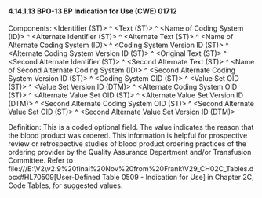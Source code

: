 #### 4.14.1.13 BPO-13 BP Indication for Use (CWE) 01712

Components: &lt;Identifier (ST)> ^ &lt;Text (ST)> ^ &lt;Name of Coding System (ID)> ^ &lt;Alternate Identifier (ST)> ^ &lt;Alternate Text (ST)> ^ &lt;Name of Alternate Coding System (ID)> ^ &lt;Coding System Version ID (ST)> ^ &lt;Alternate Coding System Version ID (ST)> ^ &lt;Original Text (ST)> ^ &lt;Second Alternate Identifier (ST)> ^ &lt;Second Alternate Text (ST)> ^ &lt;Name of Second Alternate Coding System (ID)> ^ &lt;Second Alternate Coding System Version ID (ST)> ^ &lt;Coding System OID (ST)> ^ &lt;Value Set OID (ST)> ^ &lt;Value Set Version ID (DTM)> ^ &lt;Alternate Coding System OID (ST)> ^ &lt;Alternate Value Set OID (ST)> ^ &lt;Alternate Value Set Version ID (DTM)> ^ &lt;Second Alternate Coding System OID (ST)> ^ &lt;Second Alternate Value Set OID (ST)> ^ &lt;Second Alternate Value Set Version ID (DTM)>

Definition: This is a coded optional field. The value indicates the reason that the blood product was ordered. This information is helpful for prospective review or retrospective studies of blood product ordering practices of the ordering provider by the Quality Assurance Department and/or Transfusion Committee. Refer to file:///E:\V2\v2.9%20final%20Nov%20from%20Frank\V29_CH02C_Tables.docx#HL70509[User-Defined Table 0509 - Indication for Use] in Chapter 2C, Code Tables, for suggested values.

